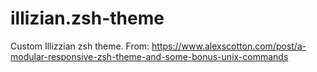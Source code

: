 illizian.zsh-theme
==================

Custom Illizzian zsh theme. From: https://www.alexscotton.com/post/a-modular-responsive-zsh-theme-and-some-bonus-unix-commands
